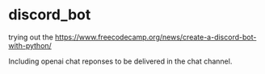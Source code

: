 # discord_bot
trying out the https://www.freecodecamp.org/news/create-a-discord-bot-with-python/ 

Including openai chat reponses to be delivered in the chat channel.
